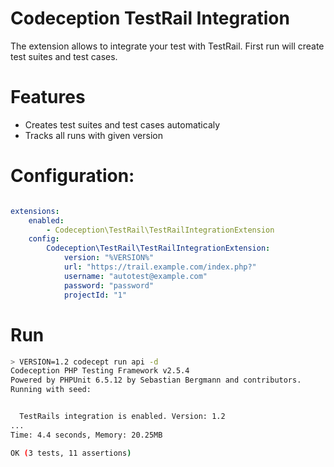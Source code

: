 # Codeception TestRail Integration

The extension allows to integrate your test with TestRail. First run will create test suites and test cases.

# Features
 * Creates test suites and test cases automaticaly
 * Tracks all runs with given version

# Configuration:
```yml

extensions:
    enabled:
        - Codeception\TestRail\TestRailIntegrationExtension
    config:
        Codeception\TestRail\TestRailIntegrationExtension:
            version: "%VERSION%"
            url: "https://trail.example.com/index.php?"
            username: "autotest@example.com"
            password: "password"
            projectId: "1"

```

# Run
```bash
> VERSION=1.2 codecept run api -d 
Codeception PHP Testing Framework v2.5.4
Powered by PHPUnit 6.5.12 by Sebastian Bergmann and contributors.
Running with seed:


  TestRails integration is enabled. Version: 1.2
...
Time: 4.4 seconds, Memory: 20.25MB

OK (3 tests, 11 assertions)
```
